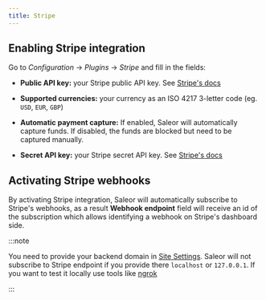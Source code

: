 ```yaml
---
title: Stripe
---
```


## Enabling Stripe integration

Go to _Configuration_ -> _Plugins_ -> _Stripe_ and fill in the fields:

- **Public API key:** your Stripe public API key. See [Stripe's docs](https://stripe.com/docs/keys#obtain-api-keys)

- **Supported currencies:** your currency as an ISO 4217 3-letter code (eg. `USD`, `EUR`, `GBP`)

- **Automatic payment capture:** If enabled, Saleor will automatically capture funds. If disabled, the funds are blocked but need to be captured manually.

- **Secret API key:**  your Stripe secret API key. See [Stripe's docs](https://stripe.com/docs/keys#obtain-api-keys)


## Activating Stripe webhooks

By activating Stripe integration, Saleor will automatically subscribe to Stripe's webhooks, as a result **Webhook endpoint** field will receive an id of the subscription which allows identifying a webhook on Stripe's dashboard side.

:::note

You need to provide your backend domain in [Site Settings](dashboard/configuration/site.md#general-information). Saleor will not subscribe to Stripe endpoint if you provide there `localhost` or `127.0.0.1`. If you want to test it locally use tools like [ngrok](developer/running-saleor/exposing-instance.mdx#using-ngrok)

:::